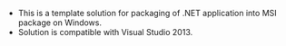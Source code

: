 * This is a template solution for packaging of .NET application into MSI package on Windows.
* Solution is compatible with Visual Studio 2013.
